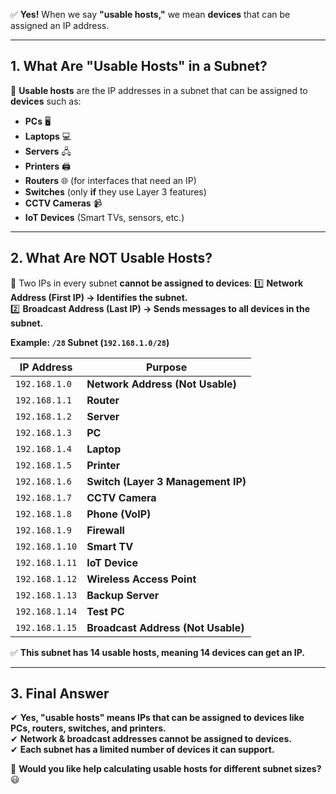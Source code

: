 ✅ **Yes!** When we say **"usable hosts,"** we mean **devices** that can be assigned an IP address.

---

## **1. What Are "Usable Hosts" in a Subnet?**

🔹 **Usable hosts** are the IP addresses in a subnet that can be assigned to **devices** such as:

- **PCs** 🖥️
- **Laptops** 💻
- **Servers** 🖧
- **Printers** 🖨️
- **Routers** 🌐 (for interfaces that need an IP)
- **Switches** (only **if** they use Layer 3 features)
- **CCTV Cameras** 📹
- **IoT Devices** (Smart TVs, sensors, etc.)

---

## **2. What Are NOT Usable Hosts?**

🔹 Two IPs in every subnet **cannot be assigned to devices**: 1️⃣ **Network Address (First IP) → Identifies the subnet.**  
2️⃣ **Broadcast Address (Last IP) → Sends messages to all devices in the subnet.**

**Example: `/28` Subnet (`192.168.1.0/28`)**

|**IP Address**|**Purpose**|
|---|---|
|`192.168.1.0`|**Network Address (Not Usable)**|
|`192.168.1.1`|**Router**|
|`192.168.1.2`|**Server**|
|`192.168.1.3`|**PC**|
|`192.168.1.4`|**Laptop**|
|`192.168.1.5`|**Printer**|
|`192.168.1.6`|**Switch (Layer 3 Management IP)**|
|`192.168.1.7`|**CCTV Camera**|
|`192.168.1.8`|**Phone (VoIP)**|
|`192.168.1.9`|**Firewall**|
|`192.168.1.10`|**Smart TV**|
|`192.168.1.11`|**IoT Device**|
|`192.168.1.12`|**Wireless Access Point**|
|`192.168.1.13`|**Backup Server**|
|`192.168.1.14`|**Test PC**|
|`192.168.1.15`|**Broadcast Address (Not Usable)**|

✅ **This subnet has 14 usable hosts, meaning 14 devices can get an IP.**

---

## **3. Final Answer**

✔ **Yes, "usable hosts" means IPs that can be assigned to devices like PCs, routers, switches, and printers.**  
✔ **Network & broadcast addresses cannot be assigned to devices.**  
✔ **Each subnet has a limited number of devices it can support.**

🚀 **Would you like help calculating usable hosts for different subnet sizes?** 😃